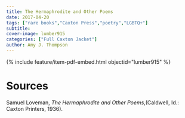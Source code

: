 ```yaml
---
title: The Hermaphrodite and Other Poems
date: 2017-04-20
tags: ["rare books","Caxton Press","poetry","LGBTQ+"]
subtitle: 
cover-image: lumber915
categories: ["Full Caxton Jacket"]
author: Amy J. Thompson
---
```


{% include feature/item-pdf-embed.html objectid="lumber915" %}

# Sources

Samuel Loveman, *The Hermaphrodite and Other Poems*,(Caldwell, Id.: Caxton Printers, 1936).